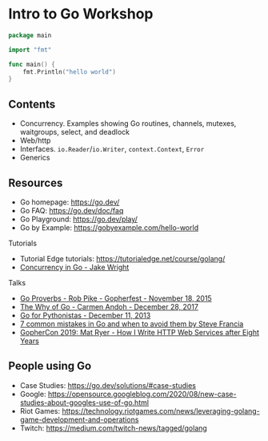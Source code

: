 # Intro to Go Workshop

```go
package main

import "fmt"

func main() {
    fmt.Println("hello world")
}
```

## Contents

- Concurrency. Examples showing Go routines, channels, mutexes, waitgroups, select, and deadlock
- Web/http
- Interfaces. `io.Reader`/`io.Writer`, `context.Context`, `Error`
- Generics

## Resources

- Go homepage: https://go.dev/
- Go FAQ: https://go.dev/doc/faq
- Go Playground: https://go.dev/play/
- Go by Example: https://gobyexample.com/hello-world

Tutorials

- Tutorial Edge tutorials: https://tutorialedge.net/course/golang/
- [Concurrency in Go - Jake Wright](https://www.youtube.com/watch?v=LvgVSSpwND8&ab_channel=JakeWright)

Talks

- [Go Proverbs - Rob Pike - Gopherfest - November 18, 2015](https://www.youtube.com/watch?v=PAAkCSZUG1c&ab_channel=TheGoProgrammingLanguage)
- [The Why of Go - Carmen Andoh - December 28, 2017](https://www.youtube.com/watch?v=bmZNaUcwBt4&ab_channel=InfoQ)
- [Go for Pythonistas - December 11, 2013](https://www.youtube.com/watch?v=elu0VpLzJL8&ab_channel=TheGoProgrammingLanguage)
- [7 common mistakes in Go and when to avoid them by Steve Francia](https://www.youtube.com/watch?v=29LLRKIL_TI&ab_channel=DataCouncil)
- [GopherCon 2019: Mat Ryer - How I Write HTTP Web Services after Eight Years](https://www.youtube.com/watch?v=rWBSMsLG8po&ab_channel=GopherAcademy)

## People using Go

- Case Studies: https://go.dev/solutions/#case-studies
- Google: https://opensource.googleblog.com/2020/08/new-case-studies-about-googles-use-of-go.html
- Riot Games: https://technology.riotgames.com/news/leveraging-golang-game-development-and-operations
- Twitch: https://medium.com/twitch-news/tagged/golang
